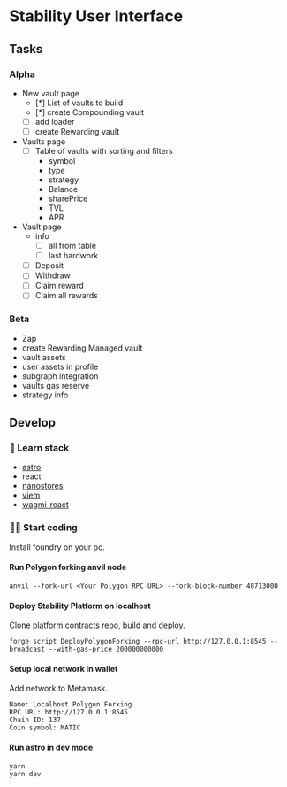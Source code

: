 # Stability User Interface

## Tasks

### Alpha

- New vault page
  - [*] List of vaults to build
  - [*] create Compounding vault
  - [ ] add loader
  - [ ] create Rewarding vault
- Vaults page
  - [ ] Table of vaults with sorting and filters
    - symbol
    - type
    - strategy
    - Balance
    - sharePrice
    - TVL
    - APR
- Vault page
  - info
    - [ ] all from table
    - [ ] last hardwork
  - [ ] Deposit
  - [ ] Withdraw
  - [ ] Claim reward
  - [ ] Claim all rewards

### Beta

- Zap
- create Rewarding Managed vault
- vault assets
- user assets in profile
- subgraph integration
- vaults gas reserve
- strategy info

## Develop

### 👀 Learn stack

- [astro](https://docs.astro.build/en/getting-started/)
- react
- [nanostores](https://github.com/nanostores/nanostores)
- [viem](https://viem.sh/docs/getting-started.html)
- [wagmi-react](https://wagmi.sh/react/getting-started)

### 🧑‍🚀 Start coding

Install foundry on your pc.

#### Run Polygon forking anvil node

```
anvil --fork-url <Your Polygon RPC URL> --fork-block-number 48713000
```

#### Deploy Stability Platform on localhost

Clone [platform contracts](https://github.com/stabilitydao/v2) repo, build and deploy.

```
forge script DeployPolygonForking --rpc-url http://127.0.0.1:8545 --broadcast --with-gas-price 200000000000
```

#### Setup local network in wallet

Add network to Metamask.

```
Name: Localhost Polygon Forking
RPC URL: http://127.0.0.1:8545
Chain ID: 137
Coin symbol: MATIC
```

#### Run astro in dev mode

```
yarn
yarn dev
```
